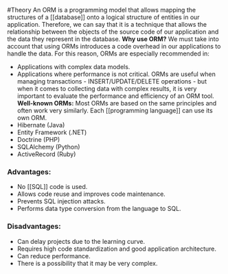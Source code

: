 #Theory 
An ORM is a programming model that allows mapping the structures of a [[database]] onto a logical structure of entities in our application. Therefore, we can say that it is a technique that allows the relationship between the objects of the source code of our application and the data they represent in the database.
**Why use ORM?** We must take into account that using ORMs introduces a code overhead in our applications to handle the data. For this reason, ORMs are especially recommended in:
- Applications with complex data models.
- Applications where performance is not critical.
ORMs are useful when managing transactions - INSERT/UPDATE/DELETE operations - but when it comes to collecting data with complex results, it is very important to evaluate the performance and efficiency of an ORM tool.
**Well-known ORMs:** Most ORMs are based on the same principles and often work very similarly. Each [[programming language]] can use its own ORM.
- Hibernate (Java)
- Entity Framework (.NET)
- Doctrine (PHP)
- SQLAlchemy (Python)
- ActiveRecord (Ruby)
### Advantages:
- No [[SQL]] code is used.
- Allows code reuse and improves code maintenance.
- Prevents SQL injection attacks.
- Performs data type conversion from the language to SQL.
### Disadvantages:
- Can delay projects due to the learning curve.
- Requires high code standardization and good application architecture.
- Can reduce performance.
- There is a possibility that it may be very complex.